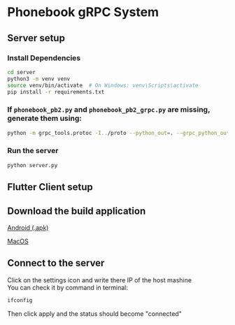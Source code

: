 # Phonebook gRPC System

## Server setup

### Install Dependencies


```bash
cd server
python3 -m venv venv
source venv/bin/activate  # On Windows: venv\Scripts\activate
pip install -r requirements.txt
```

### If `phonebook_pb2.py` and `phonebook_pb2_grpc.py` are missing, generate them using:

```bash
python -m grpc_tools.protoc -I../proto --python_out=. --grpc_python_out=. ../proto/phonebook.proto
```

### Run the server

```bash
python server.py
```

## Flutter Client setup

## Download the build application

[Android (.apk)](https://github.com/MoLoKo-52/Phone-book/releases/download/mvp/app-release.apk)

[MacOS](https://github.com/MoLoKo-52/Phone-book/releases/download/mvp/Runner.app.zip)


## Connect to the server

Click on the settings icon and write there IP of the host mashine  
You can check it by command in terminal:

```bash
ifconfig
```

Then click apply and the status should become "connected"
